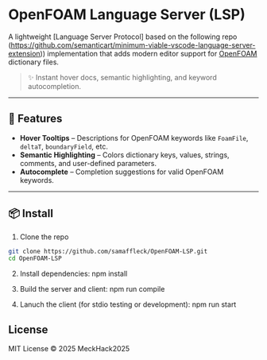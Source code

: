 # OpenFOAM Language Server (LSP)

A lightweight [Language Server Protocol] based on the following repo (https://github.com/semanticart/minimum-viable-vscode-language-server-extension)) implementation that adds modern editor support for [OpenFOAM](https://openfoam.org/) dictionary files.

> ✨ Instant hover docs, semantic highlighting, and keyword autocompletion.

---

## 🚀 Features

- **Hover Tooltips** – Descriptions for OpenFOAM keywords like `FoamFile`, `deltaT`, `boundaryField`, etc.
- **Semantic Highlighting** – Colors dictionary keys, values, strings, comments, and user-defined parameters.
- **Autocomplete** – Completion suggestions for valid OpenFOAM keywords.

---

## 📦 Install

1. Clone the repo
  ```bash
  git clone https://github.com/samaffleck/OpenFOAM-LSP.git
  cd OpenFOAM-LSP
  ```
2. Install dependencies:
  npm install

3. Build the server and client:
  npm run compile

4. Lanuch the client (for stdio testing or development):
  npm run start


## License

MIT License © 2025 MeckHack2025

